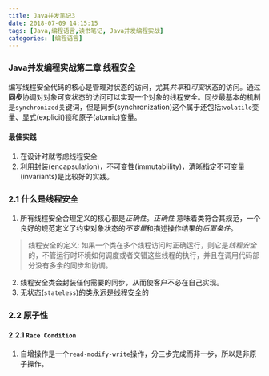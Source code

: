 ```yaml
---
title: Java并发笔记3
date: 2018-07-09 14:15:15
tags: [Java,编程语言,读书笔记, Java并发编程实战]
categories: [编程语言]
---
```

### Java并发编程实战第二章 线程安全
编写线程安全代码的核心是管理对状态的访问，尤其*共享*和*可变*状态的访问。通过**同步**协调对对象可变状态的访问可以实现一个对象的线程安全。同步最基本的机制是`synchronized`关键词，但是同步(synchronization)这个属于还包括:`volatile`变量、显式(explicit)锁和原子(atomic)变量。

#### 最佳实践
1. 在设计时就考虑线程安全
2. 利用封装(encapsulation)，不可变性(immutablility)，清晰指定不可变量(invariants)是比较好的实践。

### 2.1 什么是线程安全
1. 所有线程安全合理定义的核心都是*正确性*。*正确性* 意味着类符合其规范，一个良好的规范定义了约束对象状态的*不变量*和描述操作结果的*后置条件*。
>线程安全的定义: 如果一个类在多个线程访问时正确运行，则它是*线程安全*的，不管运行时环境如何调度或者交错这些线程的执行，并且在调用代码部分没有多余的同步和协调。
2. 线程安全类会封装任何需要的同步，从而使客户不必在自己实现。
3. 无状态(`stateless`)的类永远是线程安全的

### 2.2 原子性
#### 2.2.1 `Race Condition`
1. 自增操作是一个`read-modify-write`操作，分三步完成而非一步，所以是非原子操作。
